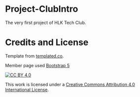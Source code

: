 # Project-ClubIntro
The very first project of HLK Tech Club.

# Credits and License
Template from [templated.co](templated.co).

Member page used [Bootstrap 5](getbootstrap.com)

[![CC BY 4.0][cc-by-shield]][cc-by]

This work is licensed under a
[Creative Commons Attribution 4.0 International License][cc-by].

[cc-by]: http://creativecommons.org/licenses/by/4.0/
[cc-by-shield]: https://img.shields.io/badge/License-CC%20BY%204.0-lightgrey.svg
